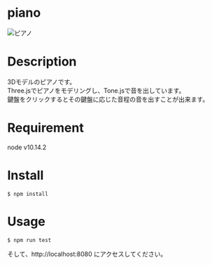 # piano
![ピアノ](https://raw.githubusercontent.com/wiki/n3xem/piano/images/piano-animation.gif)

# Description
3Dモデルのピアノです。  
Three.jsでピアノをモデリングし、Tone.jsで音を出しています。  
鍵盤をクリックするとその鍵盤に応じた音程の音を出すことが出来ます。 

# Requirement
node v10.14.2
# Install
```
$ npm install
```
# Usage
```
$ npm run test
```
そして、http://localhost:8080 にアクセスしてください。
